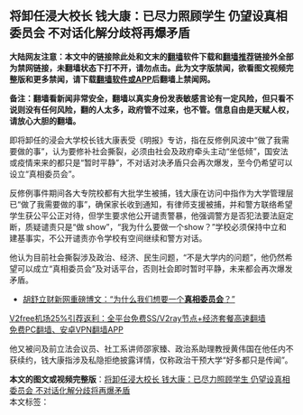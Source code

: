 <h2>将卸任浸大校长 钱大康：已尽力照顾学生 仍望设真相委员会 不对话化解分歧将再爆矛盾</h2> <p class="notice"><b>大陆网友注意：本文中的链接除此处和文末的<a href="https://github.com/bannedbook/fanqiang" >翻墙</a>软件下载和<a href="https://github.com/killgcd/justmysocks/blob/master/README.md">翻墙推荐</a>链接外全部为禁网链接，未翻墙状态下打不开，请勿点击。此为文字版禁闻，欲看图文视频完整版和更多禁闻，请下载<a href="https://github.com/bannedbook/fanqiang">翻墙软件或APP</a>后翻墙上禁闻网。</p><p>备注：翻墙看新闻非常安全，翻墙以真实身份发表敏感言论有一定风险，但只看不说则没有任何风险，翻的人太多，政府管不过来，也不管。信息自由是天赋人权，请放心大胆的翻墙。</b></p>  <div class="entry">  <p>即将卸任的浸会大学校长钱大康表受《明报》专访，指在反修例风波中“做了我需要做的事”，认为要修补社会撕裂，必须由社会及政府牵头主动“坐低倾”，国安法或疫情来来的都只是“暂时平静”，不对话对决矛盾只会再次爆发，至今仍希望可以设立“真相委员会”。</p> <p>反修例事件期间各大专院校都有大批学生被捕，钱大康在访问中指作为大学管理层已“做了我需要做的事”，确保家长收到通知，有律师支援被捕，并和警方联络希望学生获公平公正对待，但学生要求他公开谴责警暴，他强调警方是否犯法要法庭定断，质疑谴责只是“做 show”，“我为什么要做一个show？”学校必须保持中立和建基事实，不公开谴责亦令学校有空间继续和警方对话。</p>  <p>他认为目前社会撕裂涉及政治、经济、民生问题，“不是大学内的问题”，他仍然希望可以成立“真相委员会”及对话平台，否则社会即时暂时平静，未来都会再次爆发矛盾。</p> <ul class='op-related-articles' title='相关阅读'> <li><a href='https://www.bannedbook.org/bnews/cnnews/aboluonews/20151203/477853.html' target='_blank'>胡舒立财新网重磅博文：“为什么我们想要一个<b>真相委员会</b>？”</a></li> </ul> <p class="texttj"> <a href="https://www.bannedbook.org/forum23/topic22702.html" target="_blank">V2free机场25%引荐返利：全平台免费SS/V2ray节点+经济套餐高速翻墙</a><br/> <a href="https://github.com/bannedbook/fanqiang/wiki/%E7%A6%81%E9%97%BB%E7%BD%91%E5%AE%89%E5%8D%93%E7%BF%BB%E5%A2%99%E6%96%B0%E9%97%BBAPP" target="_blank">免费PC翻墙、安卓VPN翻墙APP</a></p><p>他又被问及前立法会议员、社工系讲师邵家臻、政治系助理教授黄伟国在他任内不获续约，钱大康指涉及私隐拒绝披露详情，仅称政治干预大学“好多都只是传闻”。</p> <a name='sharetosocial'></a>       <div><b>本文的图文或视频完整版</b>：<a href='https://www.bannedbook.org/bnews/comments/20201221/1452247.html'>将卸任浸大校长 钱大康：已尽力照顾学生 仍望设真相委员会 不对话化解分歧将再爆矛盾</a></div>  </div><!--END ENTRY--> <div class="postfooter"> <div>本文标签：</div>  </div><!--END POSTFOOTER--> 